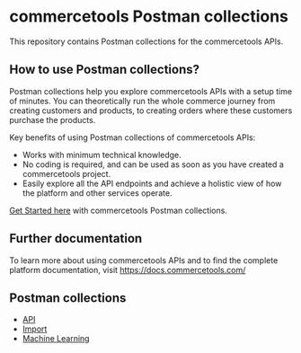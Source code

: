 # commercetools Postman collections

This repository contains Postman collections for the commercetools APIs.

## How to use Postman collections?

Postman collections help you explore commercetools APIs with a setup time of minutes. You can theoretically run the whole commerce journey from creating customers and products, to creating orders where these customers purchase the products.

Key benefits of using Postman collections of commercetools APIs:

- Works with minimum technical knowledge.
- No coding is required, and can be used as soon as you have created a commercetools project.
- Easily explore all the API endpoints and achieve a holistic view of how the platform and other services operate.

[Get Started here](GettingStarted.md) with commercetools Postman collections.

## Further documentation

To learn more about using commercetools APIs and to find the complete platform documentation, visit https://docs.commercetools.com/

## Postman collections

- [API](api/)
- [Import](import/)
- [Machine Learning](ml/)

